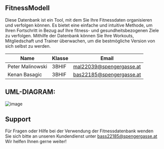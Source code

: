 ## FitnessModell
Diese Datenbank ist ein Tool, mit dem Sie Ihre Fitnessdaten organisieren und verfolgen können. Es bietet eine einfache und intuitive Methode, um Ihren Fortschritt in Bezug auf Ihre fitness- und gesundheitsbezogenen Ziele zu verfolgen. Mithilfe der Datenbank können Sie Ihre Workouts, Mitgliedschaft und Trainer überwachen, um die bestmögliche Version von sich selbst zu werden.


| Name | Klasse | Email |
|------|--------|-------|
| Peter Malinowski | 3BHIF | mal22039@spengergasse.at |
| Kenan Basagic | 3BHIF | bas22185@spengergasse.at |



## UML-DIAGRAM:

![image](https://user-images.githubusercontent.com/113600069/214533913-5bdcb782-533a-4021-8305-962779555ca3.png)


## Support
Für Fragen oder Hilfe bei der Verwendung der Fitnessdatenbank wenden Sie sich bitte an unseren Kundendienst unter bass22185@spengergasse.at Wir helfen Ihnen gerne weiter!
